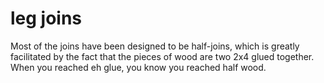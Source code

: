 # leg joins #
Most of the joins have been designed to be half-joins, 
which is greatly facilitated by the fact that the pieces of wood are two 2x4 glued together.
When you reached eh glue, you know you reached half wood.
